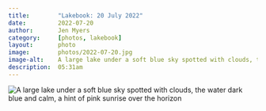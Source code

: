 ```yaml
---
title:        "Lakebook: 20 July 2022"
date:         2022-07-20
author:       Jen Myers
category:     [photos, lakebook]
layout:       photo
image:        photos/2022-07-20.jpg
image-alt:    A large lake under a soft blue sky spotted with clouds, the water dark blue and calm, a hint of pink sunrise over the horizon
description:  05:31am
---
```


<div><img alt="A large lake under a soft blue sky spotted with clouds, the water dark blue and calm, a hint of pink sunrise over the horizon" src="{{ site.baseurl }}/images/photos/2022-07-20.jpg" /></div>
